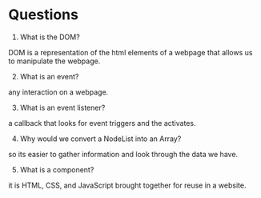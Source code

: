 # Questions

1. What is the DOM?

DOM is a representation of the html elements of a webpage that allows us to manipulate the webpage.

2. What is an event?

any interaction on a webpage.

3. What is an event listener?

a callback that looks for event triggers and the activates.

4. Why would we convert a NodeList into an Array?

so its easier to gather information and look through the data we have.

5. What is a component? 

it is HTML, CSS, and JavaScript brought together for reuse in a website.
